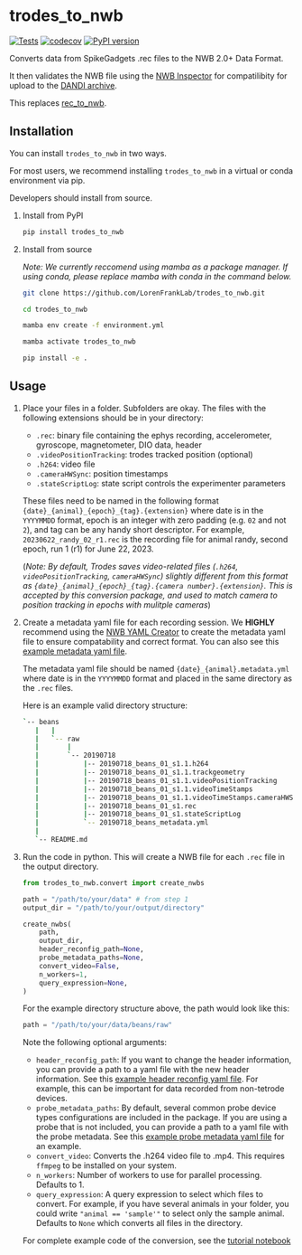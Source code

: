 # trodes_to_nwb

[![Tests](https://github.com/LorenFrankLab/trodes_to_nwb/actions/workflows/test_package_build.yml/badge.svg)](https://github.com/LorenFrankLab/trodes_to_nwb/actions/workflows/test_package_build.yml)
[![codecov](https://codecov.io/gh/LorenFrankLab/trodes_to_nwb/branch/main/graph/badge.svg?token=ZY6X3HSRHE)](https://codecov.io/gh/LorenFrankLab/trodes_to_nwb)
[![PyPI version](https://badge.fury.io/py/trodes-to-nwb.svg)](https://badge.fury.io/py/trodes-to-nwb)

Converts data from SpikeGadgets .rec files to the NWB 2.0+ Data Format.

It then validates the NWB file using the [NWB Inspector](https://github.com/NeurodataWithoutBorders/nwbinspector) for compatilibity for upload to the [DANDI archive](https://dandiarchive.org/).

This replaces [rec_to_nwb](https://github.com/LorenFrankLab/rec_to_nwb).

## Installation

You can install `trodes_to_nwb` in two ways.

For most users, we recommend installing `trodes_to_nwb` in a virtual or conda environment via pip.

Developers should install from source.

1. Install from PyPI

    ```bash
    pip install trodes_to_nwb
    ```

2. Install from source

    _Note: We currently reccomend using mamba as a package manager.  If using conda, please replace mamba with conda in the command below._

    ```bash
    git clone https://github.com/LorenFrankLab/trodes_to_nwb.git

    cd trodes_to_nwb

    mamba env create -f environment.yml

    mamba activate trodes_to_nwb

    pip install -e .
    ```

## Usage

1. Place your files in a folder. Subfolders are okay. The files with the following extensions should be in your directory:
    + `.rec`: binary file containing the ephys recording, accelerometer, gyroscope, magnetometer, DIO data, header
    + `.videoPositionTracking`:  trodes tracked position (optional)
    + `.h264`: video file
    + `.cameraHWSync`: position timestamps
    + `.stateScriptLog`: state script controls the experimenter parameters

    These files need to be named in the following format `{date}_{animal}_{epoch}_{tag}.{extension}` where date is in the `YYYYMMDD` format, epoch is an integer with zero padding (e.g. `02` and not `2`), and tag can be any handy short descriptor. For example, `20230622_randy_02_r1.rec` is the recording file for animal randy, second epoch, run 1 (r1) for June 22, 2023.

    (_Note: By default, Trodes saves video-related files (`.h264`, `videoPositionTracking`, `cameraHWSync`) slightly different from this format as `{date}_{animal}_{epoch}_{tag}.{camera number}.{extension}`. This is accepted by this conversion package, and used to match camera to position tracking in epochs with mulitple cameras_)

2. Create a metadata yaml file for each recording session. We **HIGHLY** recommend using the [NWB YAML Creator](https://lorenfranklab.github.io/rec_to_nwb_yaml_creator/) to create the metadata yaml file to ensure compatability and correct format. You can also see this [example metadata yaml file](src/trodes_to_nwb/tests/test_data/20230622_sample_metadata.yml).

    The metadata yaml file should be named `{date}_{animal}.metadata.yml` where date is in the `YYYYMMDD` format and placed in the same directory as the `.rec` files.

    Here is an example valid directory structure:

    ```bash
   `-- beans
       |   |
       |   `-- raw
       |       |
       |       `-- 20190718
       |           |-- 20190718_beans_01_s1.1.h264
       |           |-- 20190718_beans_01_s1.1.trackgeometry
       |           |-- 20190718_beans_01_s1.1.videoPositionTracking
       |           |-- 20190718_beans_01_s1.1.videoTimeStamps
       |           |-- 20190718_beans_01_s1.1.videoTimeStamps.cameraHWSync
       |           |-- 20190718_beans_01_s1.rec
       |           |-- 20190718_beans_01_s1.stateScriptLog
       |           `-- 20190718_beans_metadata.yml
       |
       `-- README.md
    ```

3. Run the code in python. This will create a NWB file for each `.rec` file in the output directory.

    ```python
    from trodes_to_nwb.convert import create_nwbs

    path = "/path/to/your/data" # from step 1
    output_dir = "/path/to/your/output/directory"

    create_nwbs(
        path,
        output_dir,
        header_reconfig_path=None,
        probe_metadata_paths=None,
        convert_video=False,
        n_workers=1,
        query_expression=None,
    )
    ```

    For the example directory structure above, the path would look like this:

    ```python
    path = "/path/to/your/data/beans/raw"
    ```

    Note the following optional arguments:
    + `header_reconfig_path`: If you want to change the header information, you can provide a path to a yaml file with the new header information. See this [example header reconfig yaml file](src/trodes_to_nwb/tests/test_data/reconfig_probeDevice.trodesconf). For example, this can be important for data recorded from non-tetrode devices.
    + `probe_metadata_paths`: By default, several common probe device types configurations are included in the package. If you are using a probe that is not included, you can provide a path to a yaml file with the probe metadata. See this [example probe metadata yaml file](src/trodes_to_nwb/probe_metadata/128c-4s6mm6cm-15um-26um-sl.yml) for an example.
    + `convert_video`: Converts the .h264 video file to .mp4. This requires `ffmpeg` to be installed on your system.
    + `n_workers`: Number of workers to use for parallel processing. Defaults to 1.
    + `query_expression`: A query expression to select which files to convert. For example, if you have several animals in your folder, you could write `"animal == 'sample'"` to select only the sample animal. Defaults to `None` which converts all files in the directory.

    For complete example code of the conversion, see the [tutorial notebook](notebooks/conversion_tutorial.ipynb)
